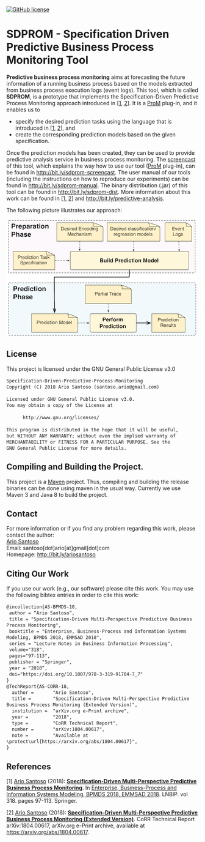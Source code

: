 [![GitHub license](https://img.shields.io/badge/license-GNU%20General%20Public%20License%20v3.0-blue.svg?style=flat)](http://www.gnu.org/licenses/)

# SDPROM - Specification Driven Predictive Business Process Monitoring Tool

**Predictive business process monitoring** aims at forecasting the future information of a running business process based on the models extracted from business process execution logs (event logs). This tool, which is called **SDPROM**, is a prototype that implements the Specification-Driven Predictive Process Monitoring approach introduced in [[1](https://doi.org/10.1007/978-3-319-91704-7_7), [2](https://arxiv.org/abs/1804.00617)]. It is a [ProM](http://promtools.org) plug-in, and it enables us to
* specify the desired prediction tasks using the language that is introduced in [[1](https://doi.org/10.1007/978-3-319-91704-7_7), [2](https://arxiv.org/abs/1804.00617)], and
* create the corresponding prediction models based on the given specification.

Once the prediction models has been created, they can be used to provide predictive analysis service in business process monitoring. The [screencast](http://bit.ly/sdprom-screencast) of this tool, which explains the way how to use our tool ([ProM](http://promtools.org) plug-in), can be found in http://bit.ly/sdprom-screencast. The user manual  of our tools (including the instructions on how to reproduce our experiments) can be found in http://bit.ly/sdprom-manual. The binary distribution (.jar) of this tool can be found in http://bit.ly/sdprom-dist. More information about this work can be found in [[1](https://doi.org/10.1007/978-3-319-91704-7_7), [2](https://arxiv.org/abs/1804.00617)] and http://bit.ly/predictive-analysis. 

The following picture illustrates our approach:

![approach](/others/approach.jpg)

## License
This project is licensed under the GNU General Public License v3.0

```
Specification-Driven-Predictive-Process-Monitoring
Copyright (C) 2018 Ario Santoso (santoso.ario@gmail.com)

Licensed under GNU General Public License v3.0.
You may obtain a copy of the License at

      http://www.gnu.org/licenses/

This program is distributed in the hope that it will be useful,
but WITHOUT ANY WARRANTY; without even the implied warranty of
MERCHANTABILITY or FITNESS FOR A PARTICULAR PURPOSE. See the
GNU General Public License for more details.

```

## Compiling and Building the Project.

This project is a [Maven](http://maven.apache.org/) project. Thus, compiling and building the release binaries can be done using maven in the usual way. Currently we use Maven 3 and Java 8 to build the project.

## Contact
For more information or if you find any problem regarding this work, please contact the author: <br />
[Ario Santoso](http://bit.ly/ariosantoso) <br />
Email: santoso[dot]ario[at]gmail[dot]com <br />
Homepage: http://bit.ly/ariosantoso 

## Citing Our Work
If you use our work (e.g., our software) please cite this work. You may use the following bibtex entries in order to cite this work:

```
@incollection{AS-BPMDS-18,
 author = “Ario Santoso”,
 title = "Specification-Driven Multi-Perspective Predictive Business Process Monitoring",
 booktitle = "Enterprise, Business-Process and Information Systems Modeling, BPMDS 2018, EMMSAD 2018",
 series = "Lecture Notes in Business Information Processing",
 volume="318",
 pages="97-113",
 publisher = "Springer",
 year = "2018”,
 doi="https://doi.org/10.1007/978-3-319-91704-7_7"
}
@TechReport{AS-CORR-18,
  author =       "Ario Santoso",
  title =        "Specification-Driven Multi-Perspective Predictive Business Process Monitoring (Extended Version)",
  institution =  "arXiv.org e-Print archive",
  year =         "2018",
  type =         "CoRR Technical Report",
  number =       "arXiv:1804.00617",
  note =         "Available at \protect\url{https://arxiv.org/abs/1804.00617}",
}
```

## References
[1] [Ario Santoso](http://bit.ly/ariosantoso) (2018): **[Specification-Driven Multi-Perspective Predictive Business Process Monitoring](https://doi.org/10.1007/978-3-319-91704-7_7)**. In [Enterprise, Business-Process and Information Systems Modeling, BPMDS 2018, EMMSAD 2018](https://doi.org/10.1007/978-3-319-91704-7). LNBIP. vol 318. pages 97-113. Springer.

[2] [Ario Santoso](http://bit.ly/ariosantoso) (2018): **[Specification-Driven Multi-Perspective Predictive Business Process Monitoring (Extended Version)](https://arxiv.org/abs/1804.00617)**. CoRR Technical Report arXiv:1804.00617, arXiv.org e-Print archive, available at https://arxiv.org/abs/1804.00617.
